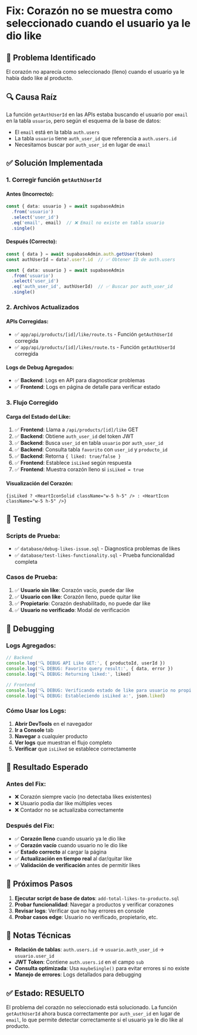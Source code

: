 # Fix: Corazón no se muestra como seleccionado cuando el usuario ya le dio like

## 🐛 Problema Identificado
El corazón no aparecía como seleccionado (lleno) cuando el usuario ya le había dado like al producto.

## 🔍 Causa Raíz
La función `getAuthUserId` en las APIs estaba buscando el usuario por `email` en la tabla `usuario`, pero según el esquema de la base de datos:
- El `email` está en la tabla `auth.users` 
- La tabla `usuario` tiene `auth_user_id` que referencia a `auth.users.id`
- Necesitamos buscar por `auth_user_id` en lugar de `email`

## ✅ Solución Implementada

### 1. **Corregir función `getAuthUserId`**

#### **Antes (Incorrecto):**
```typescript
const { data: usuario } = await supabaseAdmin
  .from('usuario')
  .select('user_id')
  .eq('email', email)  // ❌ Email no existe en tabla usuario
  .single()
```

#### **Después (Correcto):**
```typescript
const { data } = await supabaseAdmin.auth.getUser(token)
const authUserId = data?.user?.id  // ✅ Obtener ID de auth.users

const { data: usuario } = await supabaseAdmin
  .from('usuario')
  .select('user_id')
  .eq('auth_user_id', authUserId)  // ✅ Buscar por auth_user_id
  .single()
```

### 2. **Archivos Actualizados**

#### **APIs Corregidas:**
- ✅ `app/api/products/[id]/like/route.ts` - Función `getAuthUserId` corregida
- ✅ `app/api/products/[id]/likes/route.ts` - Función `getAuthUserId` corregida

#### **Logs de Debug Agregados:**
- ✅ **Backend**: Logs en API para diagnosticar problemas
- ✅ **Frontend**: Logs en página de detalle para verificar estado

### 3. **Flujo Corregido**

#### **Carga del Estado del Like:**
1. ✅ **Frontend**: Llama a `/api/products/[id]/like` GET
2. ✅ **Backend**: Obtiene `auth_user_id` del token JWT
3. ✅ **Backend**: Busca `user_id` en tabla `usuario` por `auth_user_id`
4. ✅ **Backend**: Consulta tabla `favorito` con `user_id` y `producto_id`
5. ✅ **Backend**: Retorna `{ liked: true/false }`
6. ✅ **Frontend**: Establece `isLiked` según respuesta
7. ✅ **Frontend**: Muestra corazón lleno si `isLiked = true`

#### **Visualización del Corazón:**
```tsx
{isLiked ? <HeartIconSolid className="w-5 h-5" /> : <HeartIcon className="w-5 h-5" />}
```

## 🧪 Testing

### **Scripts de Prueba:**
- ✅ `database/debug-likes-issue.sql` - Diagnostica problemas de likes
- ✅ `database/test-likes-functionality.sql` - Prueba funcionalidad completa

### **Casos de Prueba:**
1. ✅ **Usuario sin like**: Corazón vacío, puede dar like
2. ✅ **Usuario con like**: Corazón lleno, puede quitar like
3. ✅ **Propietario**: Corazón deshabilitado, no puede dar like
4. ✅ **Usuario no verificado**: Modal de verificación

## 🔧 Debugging

### **Logs Agregados:**
```typescript
// Backend
console.log('🔍 DEBUG API Like GET:', { productoId, userId })
console.log('🔍 DEBUG: Favorito query result:', { data, error })
console.log('🔍 DEBUG: Returning liked:', liked)

// Frontend  
console.log('🔍 DEBUG: Verificando estado de like para usuario no propietario...')
console.log('🔍 DEBUG: Estableciendo isLiked a:', json.liked)
```

### **Cómo Usar los Logs:**
1. **Abrir DevTools** en el navegador
2. **Ir a Console** tab
3. **Navegar** a cualquier producto
4. **Ver logs** que muestran el flujo completo
5. **Verificar** que `isLiked` se establece correctamente

## 🎯 Resultado Esperado

### **Antes del Fix:**
- ❌ Corazón siempre vacío (no detectaba likes existentes)
- ❌ Usuario podía dar like múltiples veces
- ❌ Contador no se actualizaba correctamente

### **Después del Fix:**
- ✅ **Corazón lleno** cuando usuario ya le dio like
- ✅ **Corazón vacío** cuando usuario no le dio like
- ✅ **Estado correcto** al cargar la página
- ✅ **Actualización en tiempo real** al dar/quitar like
- ✅ **Validación de verificación** antes de permitir likes

## 🚀 Próximos Pasos

1. **Ejecutar script de base de datos**: `add-total-likes-to-producto.sql`
2. **Probar funcionalidad**: Navegar a productos y verificar corazones
3. **Revisar logs**: Verificar que no hay errores en console
4. **Probar casos edge**: Usuario no verificado, propietario, etc.

## 📝 Notas Técnicas

- **Relación de tablas**: `auth.users.id` → `usuario.auth_user_id` → `usuario.user_id`
- **JWT Token**: Contiene `auth.users.id` en el campo `sub`
- **Consulta optimizada**: Usa `maybeSingle()` para evitar errores si no existe
- **Manejo de errores**: Logs detallados para debugging

## ✅ Estado: RESUELTO

El problema del corazón no seleccionado está solucionado. La función `getAuthUserId` ahora busca correctamente por `auth_user_id` en lugar de `email`, lo que permite detectar correctamente si el usuario ya le dio like al producto.
